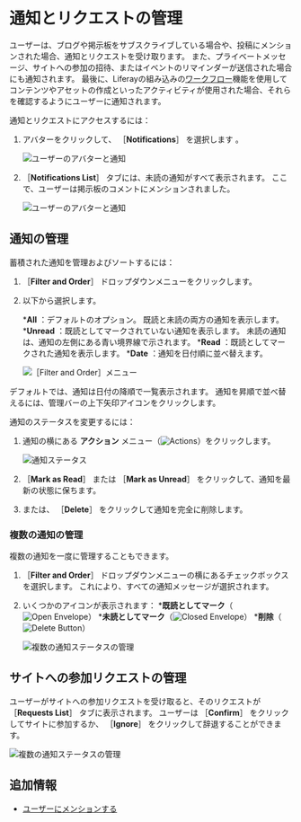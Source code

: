 # 通知とリクエストの管理

ユーザーは、ブログや掲示板をサブスクライブしている場合や、投稿にメンションされた場合、通知とリクエストを受け取ります。 また、プライベートメッセージ、サイトへの参加の招待、またはイベントのリマインダーが送信された場合にも通知されます。 最後に、Liferayの組み込みの[ワークフロー](../../../process-automation/workflow/introduction-to-workflow.md)機能を使用してコンテンツやアセットの作成といったアクティビティが使用された場合、それらを確認するようにユーザーに通知されます。

通知とリクエストにアクセスするには：

1. アバターをクリックして、 ［**Notifications**］ を選択します 。

    ![ユーザーのアバターと通知](./managing-notifications-and-requests/images/01.png)

1. ［**Notifications List**］ タブには、未読の通知がすべて表示されます。 ここで、ユーザーは掲示板のコメントにメンションされました。

    ![ユーザーのアバターと通知](./managing-notifications-and-requests/images/02.png)

<a name="通知の管理" />

## 通知の管理

蓄積された通知を管理およびソートするには：

1. ［**Filter and Order**］ ドロップダウンメニューをクリックします。
1. 以下から選択します。

    ***All** ：デフォルトのオプション。 既読と未読の両方の通知を表示します。
    ***Unread** ：既読としてマークされていない通知を表示します。 未読の通知は、通知の左側にある青い境界線で示されます。
    ***Read** ：既読としてマークされた通知を表示します。
    ***Date** ：通知を日付順に並べ替えます。

      ![［Filter and Order］メニュー](./managing-notifications-and-requests/images/03.png)

デフォルトでは、通知は日付の降順で一覧表示されます。 通知を昇順で並べ替えるには、管理バーの上下矢印アイコンをクリックします。

通知のステータスを変更するには：

1. 通知の横にある **アクション** メニュー（![Actions](../../../images/icon-actions.png)）をクリックします。

    ![通知ステータス](./managing-notifications-and-requests/images/04.png)

1. ［**Mark as Read**］ または ［**Mark as Unread**］ をクリックして、通知を最新の状態に保ちます。
1. または、 ［**Delete**］ をクリックして通知を完全に削除します。

### 複数の通知の管理

複数の通知を一度に管理することもできます。

1. ［**Filter and Order**］ ドロップダウンメニューの横にあるチェックボックスを選択します。 これにより、すべての通知メッセージが選択されます。
1. いくつかのアイコンが表示されます：
    ***既読としてマーク**（![Open Envelope](./managing-notifications-and-requests/images/icon-envelope-open.png)）
    ***未読としてマーク**（![Closed Envelope](./managing-notifications-and-requests/images/icon-envelope-closed.png)）
    ***削除**（![Delete Button](./managing-notifications-and-requests/images/icon-delete.png)）

    ![複数の通知ステータスの管理](./managing-notifications-and-requests/images/05.png)

<a name="サイトへの参加リクエストの管理" />

## サイトへの参加リクエストの管理

ユーザーがサイトへの参加リクエストを受け取ると、そのリクエストが ［**Requests List**］ タブに表示されます。 ユーザーは ［**Confirm**］ をクリックしてサイトに参加するか、 ［**Ignore**］ をクリックして辞退することができます。

![複数の通知ステータスの管理](./managing-notifications-and-requests/images/06.png)

<a name="追加情報" />

## 追加情報

* [ユーザーにメンションする](./mentioning-users.md)
